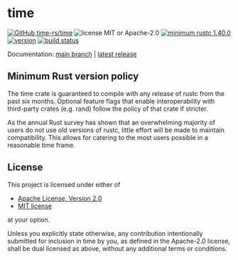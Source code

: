 # time

[![GitHub time-rs/time](https://img.shields.io/badge/GitHub-time--rs%2Ftime-9b88bb?logo=github&style=for-the-badge)](https://github.com/time-rs/time)
![license MIT or Apache-2.0](https://img.shields.io/badge/license-MIT%20or%20Apache--2.0-779a6b?style=for-the-badge)
[![minimum rustc 1.40.0](https://img.shields.io/badge/minimum%20rustc-1.40.0-c18170?logo=rust&style=for-the-badge)](https://www.whatrustisit.com)
[![version](https://img.shields.io/crates/v/time?color=97935d&logo=rust&style=for-the-badge)](https://crates.io/crates/time)
[![build status](https://img.shields.io/endpoint?url=https://runkit.io/jhpratt/time-rs-status-badge/branches/master)](https://github.com/time-rs/time/actions)

Documentation: [main branch](https://time-rs.github.io/time/index.html) | [latest release](https://docs.rs/time)

## Minimum Rust version policy

The time crate is guaranteed to compile with any release of rustc from the past six months.
Optional feature flags that enable interoperability with third-party crates (e.g. rand)
follow the policy of that crate if stricter.

As the annual Rust survey has shown that an overwhelming majority of users do not use old versions
of rustc, little effort will be made to maintain compatibility. This allows for catering to the
most users possible in a reasonable time frame.

## License

This project is licensed under either of

- [Apache License, Version 2.0](https://github.com/time-rs/time/blob/main/LICENSE-Apache)
- [MIT license](https://github.com/time-rs/time/blob/main/LICENSE-MIT)

at your option.

Unless you explicitly state otherwise, any contribution intentionally submitted for inclusion in
time by you, as defined in the Apache-2.0 license, shall be dual licensed as above, without any
additional terms or conditions.
